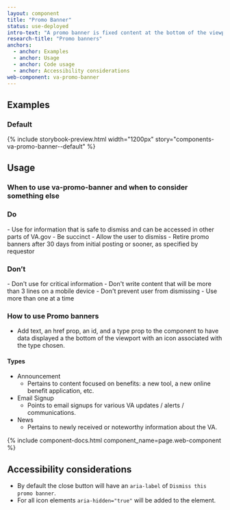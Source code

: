 ```yaml
---
layout: component
title: "Promo Banner"
status: use-deployed
intro-text: "A promo banner is fixed content at the bottom of the viewport used for dismissible announcements such as new tools, news, etc."
research-title: "Promo banners"
anchors:
  - anchor: Examples
  - anchor: Usage
  - anchor: Code usage
  - anchor: Accessibility considerations
web-component: va-promo-banner
---
```


## Examples

### Default

{% include storybook-preview.html width="1200px" story="components-va-promo-banner--default" %}

## Usage

### When to use va-promo-banner and when to consider something else

<div class="do-dont">
<div class="do-dont__do">
<h3 class="do-dont__heading">Do</h3>
<div class="do-dont__content" markdown="1">
- Use for information that is safe to dismiss and can be accessed in other parts of VA.gov
- Be succinct
- Allow the user to dismiss
- Retire promo banners after 30 days from initial posting or sooner, as specified by requestor
</div>
</div>
<div class="do-dont__dont">
<h3 class="do-dont__heading">Don’t</h3>
<div class="do-dont__content" markdown="1">
- Don't use for critical information
- Don't write content that will be more than 3 lines on a mobile device
- Don't prevent user from dismissing
- Use more than one at a time
</div>
</div>
</div>

### How to use Promo banners
-  Add text, an href prop, an id, and a type prop to the component to have data displayed a the bottom of the viewport with an icon associated with the type chosen.

#### Types

- Announcement
    - Pertains to content focused on benefits: a new tool, a new online benefit application, etc.
- Email Signup
    - Points to email signups for various VA updates / alerts / communications.
- News
    - Pertains to newly received or noteworthy information about the VA.

{% include component-docs.html component_name=page.web-component %}

## Accessibility considerations

- By default the close button will have an `aria-label` of `Dismiss this promo banner`. 
- For all icon elements `aria-hidden="true"` will be added to the element.